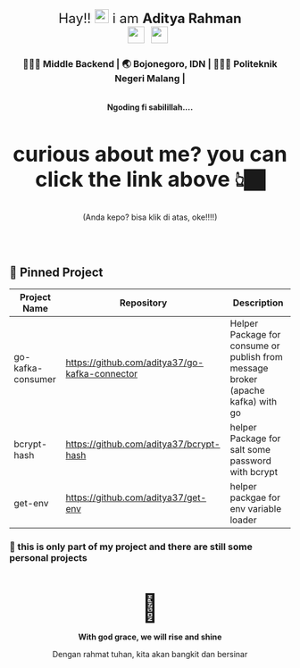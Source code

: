 <div align="center">
    <font size="5">
        Hay!! <img src="https://media.giphy.com/media/hvRJCLFzcasrR4ia7z/giphy.gif" width="25px">  i am <b>Aditya Rahman</b>
    </font>
</div>

<div align="center">
    <a href="https://www.linkedin.com/in/aditya-rahman-542baa193/"><img height="30" src="https://raw.githubusercontent.com/trinwin/trinwin/master/icons/linkedin.png?raw=true"></a>&nbsp;&nbsp;
    <a href="instagram.com/1309_dit"><img height="30" src="https://raw.githubusercontent.com/trinwin/trinwin/master/icons/instagram.png?raw=true"></a>&nbsp;&nbsp;
    </br>
    <h3> 👩🏻‍💻 Middle Backend | 🌏 Bojonegoro, IDN | 🧑🏼‍🎓  Politeknik Negeri Malang | </h3> 
    </br>        
    <b>Ngoding fi sabilillah....</b>
    </br>
    <font size="6"> <h3>curious about me? you can click the link above 👆🏿 </h3> </font>
    <p>(Anda kepo? bisa klik di atas, oke!!!!)</p>
</div>
</br>
</br>

## 📌 Pinned Project
| Project Name | Repository | Description
| --- | --- | --- |
| go-kafka-consumer | https://github.com/aditya37/go-kafka-connector | Helper Package for consume or publish from message broker (apache kafka) with go|
| bcrypt-hash | https://github.com/aditya37/bcrypt-hash | helper Package for salt some password with bcrypt|
| get-env | https://github.com/aditya37/get-env | helper packgae for env variable loader

### 🚧 this is only part of my project and there are still some personal projects

<div align="center">
    <br></br> 
    <font size="20">
        🌻
    </font>
    <b><p>With god grace, we will rise and shine</p></b>
    <p>Dengan rahmat tuhan, kita akan bangkit dan bersinar</p>
</div>

